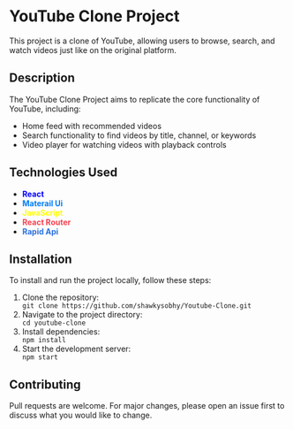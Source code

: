 <!DOCTYPE html>
<html lang="en">
<head>
  <meta charset="UTF-8">
  <meta name="viewport" content="width=device-width, initial-scale=1.0">
  <title>YouTube Clone Project</title>
</head>
<body>

<h1>YouTube Clone Project</h1>

<p> This project is a clone of YouTube, allowing users to browse, search, and watch videos just like on the original platform.</p>

<h2>Description</h2>

<p>The YouTube Clone Project aims to replicate the core functionality of YouTube, including:</p>
<ul>
  <li>Home feed with recommended videos</li>
  <li>Search functionality to find videos by title, channel, or keywords</li>
  <li>Video player for watching videos with playback controls</li>
</ul>

<h2>Technologies Used</h2>

<ul>
  <li ><strong style="color:blue;">React</strong></li>
  <li><strong style="color:#007cf8;">Materail Ui</strong></li>
  <li><strong style="color:yellow;">JavaScript</strong></li>
  <li><strong style="color:#f44250">React Router</strong>
  <li><strong style="color:#2a71e0">Rapid Api</strong>
</ul>


<h2>Installation</h2>

<p>To install and run the project locally, follow these steps:</p>
<ol>
  <li>Clone the repository:</li>
  <code>git clone https://github.com/shawkysobhy/Youtube-Clone.git</code>
  <li>Navigate to the project directory:</li>
  <code>cd youtube-clone</code>
  <li>Install dependencies:</li>
  <code>npm install</code>
  <li>Start the development server:</li>
  <code>npm start</code>
</ol>

<h2>Contributing</h2>

<p>Pull requests are welcome. For major changes, please open an issue first to discuss what you would like to change.</p>

</body>
</html>
